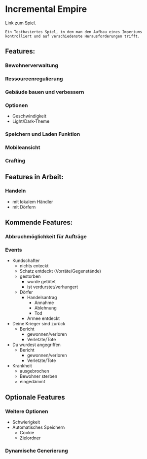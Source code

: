 # Incremental Empire
Link zum [Spiel](https://nickweyermann.github.io).

`Ein Testbasiertes Spiel, in dem man den Aufbau eines Imperiums kontrolliert und auf verschiedenste Herausforderungen trifft.`

## Features:
### Bewohnerverwaltung
### Ressourcenregulierung
### Gebäude bauen und verbessern
### Optionen
- Geschwindigkeit
- Light/Dark-Theme
### Speichern und Laden Funktion
### Mobileansicht
### Crafting

## Features in Arbeit:
### Handeln
- mit lokalem Händler
- mit Dörfern

## Kommende Features:
### Abbruchmöglichkeit für Aufträge
### Events
- Kundschafter
  - nichts enteckt
  - Schatz entdeckt (Vorräte/Gegenstände)
  - gestorben
    - wurde getötet
    - ist verdurstet/verhungert
  - Dörfer
    - Handelsantrag
      - Annahme
      - Ablehnung
      - Tod
    - Armee entdeckt
- Deine Krieger sind zurück
  - Bericht
    - gewonnen/verloren
    - Verletzte/Tote
- Du wurdest angegriffen
  - Bericht
    - gewonnen/verloren
    - Verletzte/Tote
- Krankheit
  - ausgebrochen
  - Bewohner sterben
  - eingedämmt
## Optionale Features
### Weitere Optionen
- Schwierigkeit
- Automatisches Speichern
  - Cookie
  - Zielordner
### Dynamische Generierung